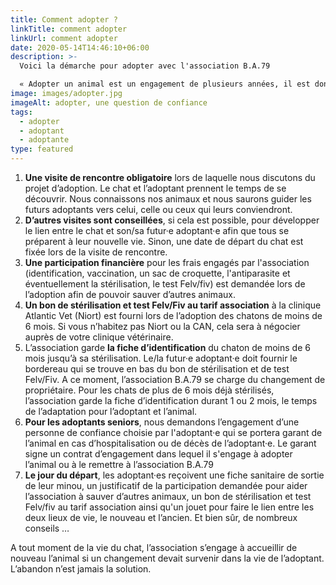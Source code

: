 ```yaml
---
title: Comment adopter ?
linkTitle: comment adopter
linkUrl: comment adopter
date: 2020-05-14T14:46:10+06:00
description: >-
  Voici la démarche pour adopter avec l'association B.A.79

  « Adopter un animal est un engagement de plusieurs années, il est donc nécessaire de prendre son temps avant de tenter l’aventure, elle n’en sera que plus belle. Un animal est un être sensible qui a des besoins (nourriture de qualité, câlins et soins vétérinaires …). L’adoptant est responsable de son bien-être. »  
image: images/adopter.jpg
imageAlt: adopter, une question de confiance
tags:
  - adopter
  - adoptant
  - adoptante
type: featured
---
```

1. **Une visite de rencontre obligatoire** lors de laquelle nous discutons du projet d’adoption. Le chat et l’adoptant prennent le temps de se découvrir. Nous connaissons nos animaux et nous saurons guider les futurs adoptants vers celui, celle ou ceux qui leurs conviendront.
2. **D’autres visites sont conseillées**, si cela est possible, pour développer le lien entre le chat et son/sa futur·e adoptant·e afin que tous se préparent à leur nouvelle vie. Sinon, une date de départ du chat est fixée lors de la visite de rencontre.
3. **Une participation financière** pour les frais engagés par l'association (identification, vaccination, un sac de croquette, l'antiparasite et éventuellement la stérilisation, le test Felv/fiv) est demandée lors de l’adoption afin de pouvoir sauver d’autres animaux.
4. **Un bon de stérilisation et test Felv/Fiv au tarif association** à la clinique Atlantic Vet (Niort) est fourni lors de l’adoption des chatons de moins de 6 mois. Si vous n’habitez pas Niort ou la CAN, cela sera à négocier auprès de votre clinique vétérinaire.
5. L’association garde **la fiche d’identification** du chaton de moins de 6 mois jusqu’à sa stérilisation. Le/la futur·e adoptant·e doit fournir le bordereau qui se trouve en bas du bon de stérilisation et de test Felv/Fiv. A ce moment, l’association B.A.79 se charge du changement de propriétaire. Pour les chats de plus de 6 mois déjà stérilisés, l’association garde la fiche d’identification durant 1 ou 2 mois, le temps de l’adaptation pour l’adoptant et l’animal.
6. **Pour les adoptants seniors**, nous demandons l’engagement d’une personne de confiance choisie par l'adoptant·e qui se portera garant de l’animal en cas d’hospitalisation ou de décès de l’adoptant·e. Le garant signe un contrat d’engagement dans lequel il s'engage à adopter l’animal ou à le remettre à l’association B.A.79
7. **Le jour du départ**, les adoptant·es reçoivent une fiche sanitaire de sortie de leur minou, un justificatif de la participation demandée pour aider l’association à sauver d’autres animaux, un bon de stérilisation et test Felv/fiv au tarif association ainsi qu'un jouet pour faire le lien entre les deux lieux de vie, le nouveau et l’ancien. Et bien sûr, de nombreux conseils …

A tout moment de la vie du chat, l’association s’engage à accueillir de nouveau l’animal si un changement devait survenir dans la vie de l’adoptant. L’abandon n’est jamais la solution.